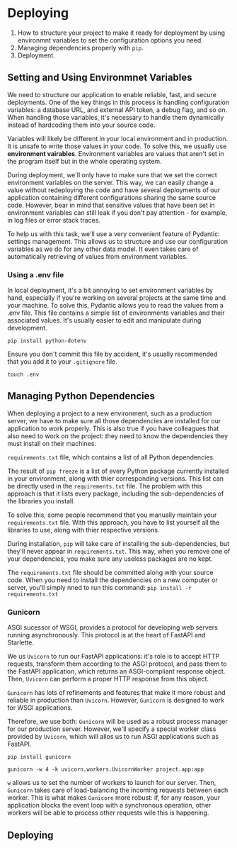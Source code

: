 # Deploying
1. How to structure your project to make it ready for deployment by using environmnt variables to set the configuration options you need.
2. Managing dependencies properly with `pip`. 
3. Deployment.
## Setting and Using Environmnet Variables
We need to structure our application to enable reliable, fast, and secure deployments. One of the key things in this process is handling configuration variables: a database URL, and external API token, a debug flag, and so on. When handling those variables, it's necessary to handle them dynamically instead of hardcoding them into your source code.

Variables will likely be different in your local environment and in production. It is unsafe to write those values in your code. To solve this, we usually use **environment vairables**. Environment variables are values that aren't set in the program itself but in the whole operating system.

During deployment, we'll only have to make sure that we set the correct environment variables on the server. This way, we can easily change a value without redeploying the code and have several deployments of our application containing different configurations sharing the same source code. However, bear in mind that sensitive values that have been set in environment variables can still leak if you don't pay attention - for example, in log files or error stack traces.

To help us with this task, we'll use a very convenient feature of Pydantic: settings management. This allows us to structure and use our configuration variables as we do for any other data model. It even takes care of automatically retrieving of values from environment variables.

### Using a .env file
In local deployment, it's a bit annoying to set environment variables by hand, especially if you're working on several projects at the same time and your machine. To solve this, Pydantic allows you to read the values from a .env file. This file contains a simple list of environments variables and their associated values. It's usually easier to edit and manipulate during development.

`pip install python-dotenv`

Ensure you don't commit this file by accident, it's usually recommended that you add it to your `.gitignore` file.

`touch .env`
## Managing Python Dependencies
When deploying a project to a new environment, such as a production server, we have to make sure all those dependencies are installed for our application to work properly. This is also true if you have colleagues that also need to work on the project: they need to know the dependencies they must install on their machines.

`requirements.txt` file, which contains a list of all Python dependencies.

The result of `pip freeze` is a list of every Python package currently installed in your environment, along with thier corresponding versions. This list can be directly used in the `requirements.txt` file. The problem with this approach is that it lists every package, including the sub-dependencies of the libraries you install.

To solve this, some people recommend that you manually maintain your `requirements.txt` file. With this approach, you have to list yourself all the libraries to use, along with thier respective versions.

During installation, `pip` will take care of installing the sub-dependencies, but they'll never appear in `requirements.txt`. This way, when you remove one of your dependencies, you make sure any useless packages are no kept.

The `requirements.txt` file should be committed along with your source code. When you need to install the dependencies on a new computer or server, you'll simply nned to run this command: `pip install -r requirements.txt`

### Gunicorn
ASGI sucessor of WSGI, provides a protocol for developing web servers running asynchronously. This protocol is at the heart of FastAPI and Starlette.

We us `Uvicorn` to run our FastAPI applications: it's role is to accept HTTP requests, transform them according to the ASGI protocol, and pass them to the FastAPI application, which returns an ASGI-compliant response object. Then, `Uvicorn` can perform a proper HTTP response from this object.

`Gunicorn` has lots of refinements and features that make it more robust and reliable in production than `Uvicorn`. However, `Gunicorn` is designed to work for WSGI applications.

Therefore, we use both: `Gunicorn` will be used as a robust process manager for our production server. However, we'll specify a special worker class provided by `Uvicorn`, which will allos us to run ASGI applications such as FastAPI.

`pip install gunicorn`

`gunicorn -w 4 -k uvicorn.workers.UvicornWorker project.app:app`

`w` allows us to set the number of workers to launch for our server. Then, `Gunicorn` takes care of load-balancing the incoming requests between each worker. This is what makes `Gunicorn` more robust: if, for any reason, your application blocks the event loop with a synchronous operation, other workers will be able to process other requests wile this is happening.

## Deploying